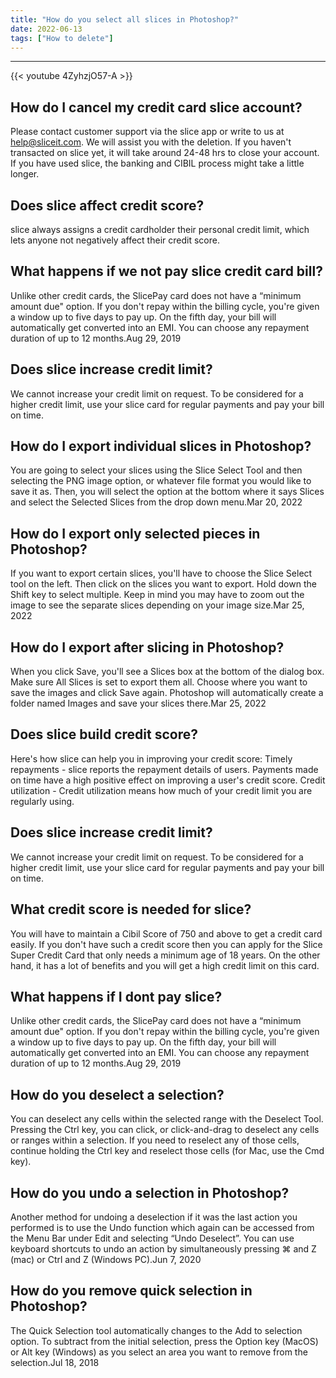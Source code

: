 ```yaml
---
title: "How do you select all slices in Photoshop?"
date: 2022-06-13
tags: ["How to delete"]
---
```


---
{{< youtube 4ZyhzjO57-A >}}
## How do I cancel my credit card slice account?
Please contact customer support via the slice app or write to us at help@sliceit.com. We will assist you with the deletion. If you haven't transacted on slice yet, it will take around 24-48 hrs to close your account. If you have used slice, the banking and CIBIL process might take a little longer.

## Does slice affect credit score?
slice always assigns a credit cardholder their personal credit limit, which lets anyone not negatively affect their credit score.

## What happens if we not pay slice credit card bill?
Unlike other credit cards, the SlicePay card does not have a “minimum amount due" option. If you don't repay within the billing cycle, you're given a window up to five days to pay up. On the fifth day, your bill will automatically get converted into an EMI. You can choose any repayment duration of up to 12 months.Aug 29, 2019

## Does slice increase credit limit?
We cannot increase your credit limit on request. To be considered for a higher credit limit, use your slice card for regular payments and pay your bill on time.

## How do I export individual slices in Photoshop?
You are going to select your slices using the Slice Select Tool and then selecting the PNG image option, or whatever file format you would like to save it as. Then, you will select the option at the bottom where it says Slices and select the Selected Slices from the drop down menu.Mar 20, 2022

## How do I export only selected pieces in Photoshop?
If you want to export certain slices, you'll have to choose the Slice Select tool on the left. Then click on the slices you want to export. Hold down the Shift key to select multiple. Keep in mind you may have to zoom out the image to see the separate slices depending on your image size.Mar 25, 2022

## How do I export after slicing in Photoshop?
When you click Save, you'll see a Slices box at the bottom of the dialog box. Make sure All Slices is set to export them all. Choose where you want to save the images and click Save again. Photoshop will automatically create a folder named Images and save your slices there.Mar 25, 2022

## Does slice build credit score?
Here's how slice can help you in improving your credit score: Timely repayments - slice reports the repayment details of users. Payments made on time have a high positive effect on improving a user's credit score. Credit utilization - Credit utilization means how much of your credit limit you are regularly using.

## Does slice increase credit limit?
We cannot increase your credit limit on request. To be considered for a higher credit limit, use your slice card for regular payments and pay your bill on time.

## What credit score is needed for slice?
You will have to maintain a Cibil Score of 750 and above to get a credit card easily. If you don't have such a credit score then you can apply for the Slice Super Credit Card that only needs a minimum age of 18 years. On the other hand, it has a lot of benefits and you will get a high credit limit on this card.

## What happens if I dont pay slice?
Unlike other credit cards, the SlicePay card does not have a “minimum amount due" option. If you don't repay within the billing cycle, you're given a window up to five days to pay up. On the fifth day, your bill will automatically get converted into an EMI. You can choose any repayment duration of up to 12 months.Aug 29, 2019

## How do you deselect a selection?
You can deselect any cells within the selected range with the Deselect Tool. Pressing the Ctrl key, you can click, or click-and-drag to deselect any cells or ranges within a selection. If you need to reselect any of those cells, continue holding the Ctrl key and reselect those cells (for Mac, use the Cmd key).

## How do you undo a selection in Photoshop?
Another method for undoing a deselection if it was the last action you performed is to use the Undo function which again can be accessed from the Menu Bar under Edit and selecting “Undo Deselect”. You can use keyboard shortcuts to undo an action by simultaneously pressing ⌘ and Z (mac) or Ctrl and Z (Windows PC).Jun 7, 2020

## How do you remove quick selection in Photoshop?
The Quick Selection tool automatically changes to the Add to selection option. To subtract from the initial selection, press the Option key (MacOS) or Alt key (Windows) as you select an area you want to remove from the selection.Jul 18, 2018

